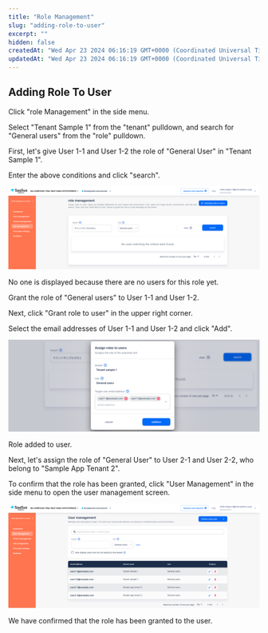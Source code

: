 ```yaml
---
title: "Role Management"
slug: "adding-role-to-user"
excerpt: ""
hidden: false
createdAt: "Wed Apr 23 2024 06:16:19 GMT+0000 (Coordinated Universal Time)"
updatedAt: "Wed Apr 23 2024 06:16:19 GMT+0000 (Coordinated Universal Time)"
---
```


## Adding Role To User

Click "role Management" in the side menu.

Select "Tenant Sample 1" from the "tenant" pulldown, and search for "General users" from the "role" pulldown.

First, let's give User 1-1 and User 1-2 the role of "General User" in "Tenant Sample 1".

Enter the above conditions and click "search".

![01](/img/part-5/adding-role-to-user/adding-role-to-user-01.png)

No one is displayed because there are no users for this role yet.

Grant the role of "General users" to User 1-1 and User 1-2.

Next, click "Grant role to user" in the upper right corner.

Select the email addresses of User 1-1 and User 1-2 and click "Add".

![02](/img/part-5/adding-role-to-user/adding-role-to-user-02.png)

Role added to user.

Next, let's assign the role of "General User" to User 2-1 and User 2-2, who belong to "Sample App Tenant 2".

To confirm that the role has been granted, click "User Management" in the side menu to open the user management screen.

![03](/img/part-5/adding-role-to-user/adding-role-to-user-03.png)

We have confirmed that the role has been granted to the user.